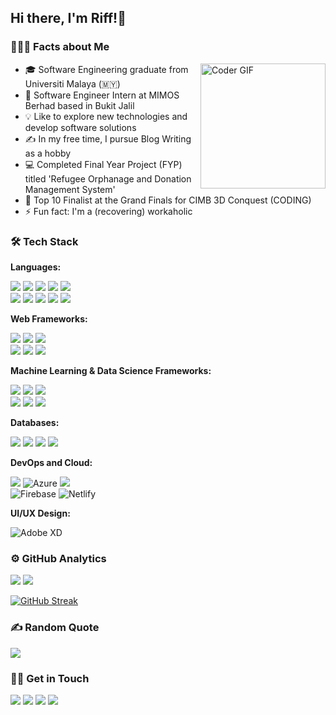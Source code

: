 ## Hi there, I'm Riff!👋


### 👨🏻‍💻 Facts about Me

<p><img alt="Coder GIF" height=200 width=auto src="https://cdn.dribbble.com/users/730703/screenshots/6581243/avento.gif" align="right" style="max-width:100%;"/></p>

- 🎓 Software Engineering graduate from Universiti Malaya (🇲🇾)
- 💼 Software Engineer Intern at MIMOS Berhad based in Bukit Jalil
- 💡 Like to explore new technologies and develop software solutions
- ✍️ In my free time, I pursue Blog Writing as a hobby
- 💻 Completed Final Year Project (FYP) titled 'Refugee Orphanage and Donation Management System'
- 🏅 Top 10 Finalist at the Grand Finals for CIMB 3D Conquest (CODING)
- ⚡ Fun fact: I'm a (recovering) workaholic

### 🛠 Tech Stack

**Languages:**
<p>
<img src="https://img.shields.io/badge/Python-3776AB?style=for-the-badge&logo=python&logoColor=white">
<img src="https://img.shields.io/badge/JavaScript-323330?style=for-the-badge&logo=javascript&logoColor=F7DF1E">
<img src="https://img.shields.io/badge/jQuery-0769AD?style=for-the-badge&logo=jquery&logoColor=white">
<img src="https://img.shields.io/badge/HTML5-E34F26?style=for-the-badge&logo=html5&logoColor=white">
<img src="https://img.shields.io/badge/CSS3-1572B6?style=for-the-badge&logo=css3&logoColor=white"><br>
<!-- <img src="https://img.shields.io/badge/C-00599C?style=for-the-badge&logo=c&logoColor=white">
<img src="https://img.shields.io/badge/C%23-239120?style=for-the-badge&logo=c-sharp&logoColor=white">
<img src="https://img.shields.io/badge/C%2B%2B-00599C?style=for-the-badge&logo=c%2B%2B&logoColor=white"> -->
<img src="https://img.shields.io/badge/Java-ED8B00?style=for-the-badge&logo=java&logoColor=white">
<img src="https://img.shields.io/badge/PHP-777BB4?style=for-the-badge&logo=php&logoColor=white">
<img src="https://img.shields.io/badge/Shell_Script-121011?style=for-the-badge&logo=gnu-bash&logoColor=white">
<img src="https://img.shields.io/badge/Markdown-000000?style=for-the-badge&logo=markdown&logoColor=white">
<img src="https://img.shields.io/badge/json-5E5C5C?style=for-the-badge&logo=json&logoColor=white">
</p>

**Web Frameworks:**
<p>
<img src="https://img.shields.io/badge/Django-092E20?style=for-the-badge&logo=django&logoColor=white">
<img src="https://img.shields.io/badge/DJANGO-REST-ff1709?style=for-the-badge&logo=django&logoColor=white&color=ff1709&labelColor=gray">
<!-- <img src="https://img.shields.io/badge/React-20232A?style=for-the-badge&logo=react&logoColor=61DAFB"> -->
<!-- <img alt="Next JS" src="https://img.shields.io/badge/next%20js%20-%23000000.svg?&style=for-the-badge&logo=next.js&logoColor=white"/> -->
<img src="https://img.shields.io/badge/Bootstrap-563D7C?style=for-the-badge&logo=bootstrap&logoColor=white"><br>
<img src="https://img.shields.io/badge/Tailwind_CSS-38B2AC?style=for-the-badge&logo=tailwind-css&logoColor=white">
<img src="https://img.shields.io/badge/Vue.js-35495E?style=for-the-badge&logo=vuedotjs&logoColor=4FC08D">
<img src="https://img.shields.io/badge/AlpineJS-8BC0D0?style=for-the-badge&logo=alpine.js&logoColor=black">
</p>

**Machine Learning & Data Science Frameworks:**
<p>
<img src="https://img.shields.io/badge/TensorFlow-FF6F00?style=for-the-badge&logo=TensorFlow&logoColor=white">
<img src="https://img.shields.io/badge/scikit_learn-F7931E?style=for-the-badge&logo=scikit-learn&logoColor=white">
<img src="https://img.shields.io/badge/Keras-D00000?style=for-the-badge&logo=Keras&logoColor=white"><br>
<img src="https://img.shields.io/badge/Numpy-777BB4?style=for-the-badge&logo=numpy&logoColor=white">
<img src="https://img.shields.io/badge/Pandas-2C2D72?style=for-the-badge&logo=pandas&logoColor=white">
<img src="https://img.shields.io/badge/Plotly-239120?style=for-the-badge&logo=plotly&logoColor=white">
</p>

**Databases:**
<p>
<img src="https://img.shields.io/badge/MySQL-00000F?style=for-the-badge&logo=mysql&logoColor=white">
<img src="https://img.shields.io/badge/PostgreSQL-316192?style=for-the-badge&logo=postgresql&logoColor=white">
<img src="https://img.shields.io/badge/SQLite-07405E?style=for-the-badge&logo=sqlite&logoColor=white">
<img src="https://img.shields.io/badge/Microsoft%20SQL%20Server-CC2927?style=for-the-badge&logo=microsoft%20sql%20server&logoColor=white">
</p>

**DevOps and Cloud:**
<p>
<img src="https://img.shields.io/badge/Heroku-430098?style=for-the-badge&logo=heroku&logoColor=white">
<img alt="Azure" src="https://img.shields.io/badge/microsoft%20azure-0089D6?style=for-the-badge&logo=microsoft-azure&logoColor=white"/>
<img src="https://img.shields.io/badge/Google_Cloud-4285F4?style=for-the-badge&logo=google-cloud&logoColor=white"><br>
<img alt="Firebase" src="https://img.shields.io/badge/firebase%20-%23039BE5.svg?&style=for-the-badge&logo=firebase"/>
<img alt="Netlify" src="https://img.shields.io/badge/Netlify-00C7B7?style=for-the-badge&logo=netlify&logoColor=white"/>
</p>

**UI/UX Design:**
<p>
<img alt="Adobe XD" src="https://img.shields.io/badge/adobe%20xd%20-%23FF26BE.svg?&style=for-the-badge&logo=adobe%20xd&logoColor=white"/>
</p>

### ⚙️ GitHub Analytics

<p>
<img src="https://github-readme-stats.vercel.app/api?username=mdrhmn&show_icons=true&theme=react">
<img src="https://github-readme-stats.vercel.app/api/top-langs/?username=mdrhmn&layout=compact&theme=react&langs_count=8">
</p>


[![GitHub Streak](http://github-readme-streak-stats.herokuapp.com?user=mdrhmn&theme=dark)](https://git.io/streak-stats)

### ✍️ Random Quote
![](https://quotes-github-readme.vercel.app/api?type=horizontal&theme=dark)

### 🤝🏻 Get in Touch

<p>
<a href="https://linkedin.com/in/muhd-rahiman"><img src="https://img.shields.io/badge/LinkedIn-0077B5?style=for-the-badge&logo=linkedin&logoColor=white"></a>
<a href="https://ray.hashnode.dev"><img src="https://img.shields.io/badge/Hashnode-2962FF?style=for-the-badge&logo=hashnode&logoColor=white"></a>
<a href="https://dev.to/mdrhmn"><img src="https://img.shields.io/badge/dev.to-0A0A0A?style=for-the-badge&logo=dev.to&logoColor=white"></a>
<a href="mailto:mdrhmn99@gmail.com"><img src="https://img.shields.io/badge/Gmail-D14836?style=for-the-badge&logo=gmail&logoColor=white"></a>
</p>
